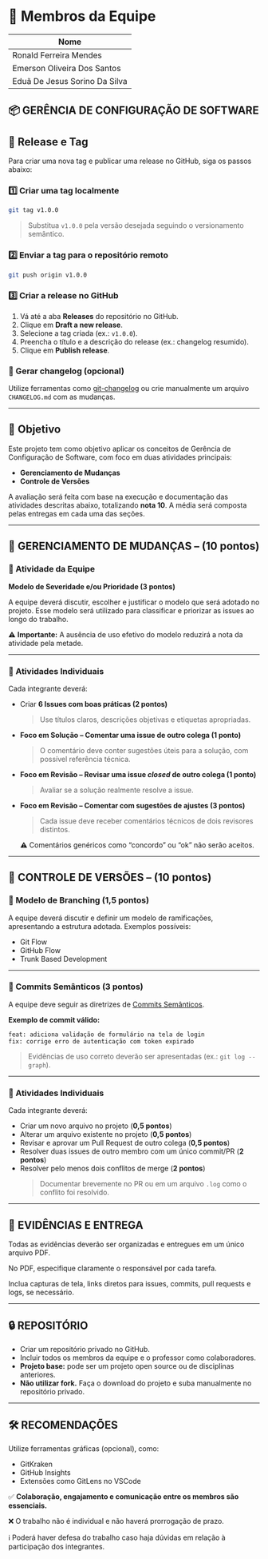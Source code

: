 # 👥 Membros da Equipe

| Nome                               |
|------------------------------------|
| Ronald Ferreira Mendes             |
| Emerson Oliveira Dos Santos        |
| Eduã De Jesus Sorino Da Silva      |

## 📦 GERÊNCIA DE CONFIGURAÇÃO DE SOFTWARE

## 📌 Release e Tag

Para criar uma nova tag e publicar uma release no GitHub, siga os passos abaixo:

### 1️⃣ Criar uma tag localmente
```bash
git tag v1.0.0
```
> Substitua `v1.0.0` pela versão desejada seguindo o versionamento semântico.

### 2️⃣ Enviar a tag para o repositório remoto
```bash
git push origin v1.0.0
```

### 3️⃣ Criar a release no GitHub
1. Vá até a aba **Releases** do repositório no GitHub.
2. Clique em **Draft a new release**.
3. Selecione a tag criada (ex.: `v1.0.0`).
4. Preencha o título e a descrição do release (ex.: changelog resumido).
5. Clique em **Publish release**.

### 📃 Gerar changelog (opcional)
Utilize ferramentas como [git-changelog](https://github.com/github-changelog-generator/github-changelog-generator) ou crie manualmente um arquivo `CHANGELOG.md` com as mudanças.

---

## 🎯 Objetivo

Este projeto tem como objetivo aplicar os conceitos de Gerência de Configuração de Software, com foco em duas atividades principais:

- **Gerenciamento de Mudanças**
- **Controle de Versões**

A avaliação será feita com base na execução e documentação das atividades descritas abaixo, totalizando **nota 10**. A média será composta pelas entregas em cada uma das seções.

---

## 📝 GERENCIAMENTO DE MUDANÇAS – (10 pontos)

### 🔹 Atividade da Equipe
**Modelo de Severidade e/ou Prioridade (3 pontos)**

A equipe deverá discutir, escolher e justificar o modelo que será adotado no projeto. Esse modelo será utilizado para classificar e priorizar as issues ao longo do trabalho.

⚠️ **Importante:** A ausência de uso efetivo do modelo reduzirá a nota da atividade pela metade.

---

### 🔹 Atividades Individuais

Cada integrante deverá:

- Criar **6 Issues com boas práticas (2 pontos)**  
  > Use títulos claros, descrições objetivas e etiquetas apropriadas.
  
- **Foco em Solução – Comentar uma issue de outro colega (1 ponto)**  
  > O comentário deve conter sugestões úteis para a solução, com possível referência técnica.

- **Foco em Revisão – Revisar uma issue *closed* de outro colega (1 ponto)**  
  > Avaliar se a solução realmente resolve a issue.

- **Foco em Revisão – Comentar com sugestões de ajustes (3 pontos)**  
  > Cada issue deve receber comentários técnicos de dois revisores distintos.
  
  ⚠️ Comentários genéricos como “concordo” ou “ok” não serão aceitos.

---

## 🔀 CONTROLE DE VERSÕES – (10 pontos)

### 🔹 Modelo de Branching (1,5 pontos)
A equipe deverá discutir e definir um modelo de ramificações, apresentando a estrutura adotada. Exemplos possíveis:

- Git Flow
- GitHub Flow
- Trunk Based Development

---

### 🔹 Commits Semânticos (3 pontos)
A equipe deve seguir as diretrizes de [Commits Semânticos](https://www.conventionalcommits.org/en/v1.0.0/).

**Exemplo de commit válido:**
```
feat: adiciona validação de formulário na tela de login
fix: corrige erro de autenticação com token expirado
```

> Evidências de uso correto deverão ser apresentadas (ex.: `git log --graph`).

---

### 🔹 Atividades Individuais

Cada integrante deverá:

- Criar um novo arquivo no projeto (**0,5 pontos**)
- Alterar um arquivo existente no projeto (**0,5 pontos**)
- Revisar e aprovar um Pull Request de outro colega (**0,5 pontos**)
- Resolver duas issues de outro membro com um único commit/PR (**2 pontos**)
- Resolver pelo menos dois conflitos de merge (**2 pontos**)
  > Documentar brevemente no PR ou em um arquivo `.log` como o conflito foi resolvido.

---

## 📁 EVIDÊNCIAS E ENTREGA

Todas as evidências deverão ser organizadas e entregues em um único arquivo PDF.

No PDF, especifique claramente o responsável por cada tarefa.

Inclua capturas de tela, links diretos para issues, commits, pull requests e logs, se necessário.

---

## 🔒 REPOSITÓRIO

- Criar um repositório privado no GitHub.
- Incluir todos os membros da equipe e o professor como colaboradores.
- **Projeto base:** pode ser um projeto open source ou de disciplinas anteriores.
- **Não utilizar fork.** Faça o download do projeto e suba manualmente no repositório privado.

---

## 🛠️ RECOMENDAÇÕES

Utilize ferramentas gráficas (opcional), como:

- GitKraken
- GitHub Insights
- Extensões como GitLens no VSCode

✅ **Colaboração, engajamento e comunicação entre os membros são essenciais.**

❌ O trabalho não é individual e não haverá prorrogação de prazo.

ℹ️ Poderá haver defesa do trabalho caso haja dúvidas em relação à participação dos integrantes.